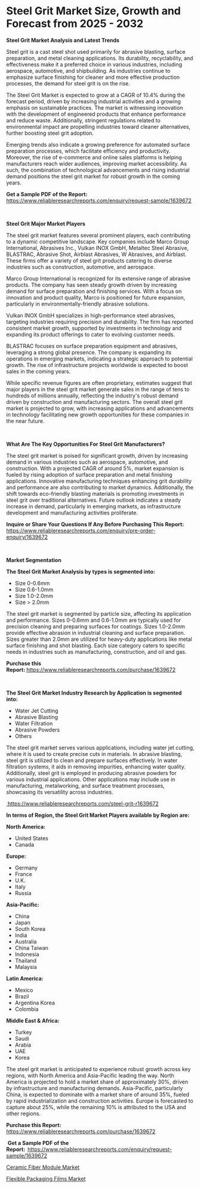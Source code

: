 <p><h1>Steel Grit Market Size, Growth and Forecast from 2025 - 2032</h1></p><p><strong>Steel Grit Market Analysis and Latest Trends</strong></p>
<p><p>Steel grit is a cast steel shot used primarily for abrasive blasting, surface preparation, and metal cleaning applications. Its durability, recyclability, and effectiveness make it a preferred choice in various industries, including aerospace, automotive, and shipbuilding. As industries continue to emphasize surface finishing for cleaner and more effective production processes, the demand for steel grit is on the rise. </p><p>The Steel Grit Market is expected to grow at a CAGR of 10.4% during the forecast period, driven by increasing industrial activities and a growing emphasis on sustainable practices. The market is witnessing innovation with the development of engineered products that enhance performance and reduce waste. Additionally, stringent regulations related to environmental impact are propelling industries toward cleaner alternatives, further boosting steel grit adoption. </p><p>Emerging trends also indicate a growing preference for automated surface preparation processes, which facilitate efficiency and productivity. Moreover, the rise of e-commerce and online sales platforms is helping manufacturers reach wider audiences, improving market accessibility. As such, the combination of technological advancements and rising industrial demand positions the steel grit market for robust growth in the coming years.</p></p>
<p><strong>Get a Sample PDF of the Report:&nbsp;</strong> <a href="https://www.reliableresearchreports.com/enquiry/request-sample/1639672?utm_campaign=102&utm_medium=2&utm_source=Github&utm_content=ia&utm_term=30012025&utm_id=steel-grit">https://www.reliableresearchreports.com/enquiry/request-sample/1639672</a></p>
<p>&nbsp;</p>
<p><strong>Steel Grit Major Market Players</strong></p>
<p><p>The steel grit market features several prominent players, each contributing to a dynamic competitive landscape. Key companies include Marco Group International, Abrasives Inc., Vulkan INOX GmbH, Metaltec Steel Abrasive, BLASTRAC, Abrasive Shot, Airblast Abrasives, W Abrasives, and Airblast. These firms offer a variety of steel grit products catering to diverse industries such as construction, automotive, and aerospace.</p><p>Marco Group International is recognized for its extensive range of abrasive products. The company has seen steady growth driven by increasing demand for surface preparation and finishing services. With a focus on innovation and product quality, Marco is positioned for future expansion, particularly in environmentally-friendly abrasive solutions.</p><p>Vulkan INOX GmbH specializes in high-performance steel abrasives, targeting industries requiring precision and durability. The firm has reported consistent market growth, supported by investments in technology and expanding its product offerings to cater to evolving customer needs.</p><p>BLASTRAC focuses on surface preparation equipment and abrasives, leveraging a strong global presence. The company is expanding its operations in emerging markets, indicating a strategic approach to potential growth. The rise of infrastructure projects worldwide is expected to boost sales in the coming years.</p><p>While specific revenue figures are often proprietary, estimates suggest that major players in the steel grit market generate sales in the range of tens to hundreds of millions annually, reflecting the industry's robust demand driven by construction and manufacturing sectors. The overall steel grit market is projected to grow, with increasing applications and advancements in technology facilitating new growth opportunities for these companies in the near future.</p></p>
<p>&nbsp;</p>
<p><strong>What Are The Key Opportunities For Steel Grit Manufacturers?</strong></p>
<p><p>The steel grit market is poised for significant growth, driven by increasing demand in various industries such as aerospace, automotive, and construction. With a projected CAGR of around 5%, market expansion is fueled by rising adoption of surface preparation and metal finishing applications. Innovative manufacturing techniques enhancing grit durability and performance are also contributing to market dynamics. Additionally, the shift towards eco-friendly blasting materials is promoting investments in steel grit over traditional alternatives. Future outlook indicates a steady increase in demand, particularly in emerging markets, as infrastructure development and manufacturing activities proliferate.</p></p>
<p><strong>Inquire or Share Your Questions If Any Before Purchasing This Report:</strong> <a href="https://www.reliableresearchreports.com/enquiry/pre-order-enquiry/1639672?utm_campaign=102&utm_medium=2&utm_source=Github&utm_content=ia&utm_term=30012025&utm_id=steel-grit">https://www.reliableresearchreports.com/enquiry/pre-order-enquiry/1639672</a></p>
<p>&nbsp;</p>
<p><strong>Market Segmentation</strong></p>
<p><strong>The Steel Grit Market Analysis by types is segmented into:</strong></p>
<p><ul><li>Size 0-0.6mm</li><li>Size 0.6-1.0mm</li><li>Size 1.0-2.0mm</li><li>Size > 2.0mm</li></ul></p>
<p><p>The steel grit market is segmented by particle size, affecting its application and performance. Sizes 0-0.6mm and 0.6-1.0mm are typically used for precision cleaning and preparing surfaces for coatings. Sizes 1.0-2.0mm provide effective abrasion in industrial cleaning and surface preparation. Sizes greater than 2.0mm are utilized for heavy-duty applications like metal surface finishing and shot blasting. Each size category caters to specific needs in industries such as manufacturing, construction, and oil and gas.</p></p>
<p><strong>Purchase this Report:&nbsp;</strong><a href="https://www.reliableresearchreports.com/purchase/1639672?utm_campaign=102&utm_medium=2&utm_source=Github&utm_content=ia&utm_term=30012025&utm_id=steel-grit">https://www.reliableresearchreports.com/purchase/1639672</a></p>
<p>&nbsp;</p>
<p><strong>The Steel Grit Market Industry Research by Application is segmented into:</strong></p>
<p><ul><li>Water Jet Cutting</li><li>Abrasive Blasting</li><li>Water Filtration</li><li>Abrasive Powders</li><li>Others</li></ul></p>
<p><p>The steel grit market serves various applications, including water jet cutting, where it is used to create precise cuts in materials. In abrasive blasting, steel grit is utilized to clean and prepare surfaces effectively. In water filtration systems, it aids in removing impurities, enhancing water quality. Additionally, steel grit is employed in producing abrasive powders for various industrial applications. Other applications may include use in manufacturing, metalworking, and surface treatment processes, showcasing its versatility across industries.</p></p>
<p><a href="https://www.reliableresearchreports.com/steel-grit-r1639672?utm_campaign=102&utm_medium=2&utm_source=Github&utm_content=ia&utm_term=30012025&utm_id=steel-grit">&nbsp;https://www.reliableresearchreports.com/steel-grit-r1639672</a></p>
<p><strong>In terms of Region, the Steel Grit Market Players available by Region are:</strong></p>
<p>
    <p> <strong> North America: </strong>
        <ul>
            <li>United States</li>
            <li>Canada</li>
        </ul>
        </p> 
    <p> <strong> Europe: </strong>
        <ul>
            <li>Germany</li>
            <li>France</li>
            <li>U.K.</li>
            <li>Italy</li>
            <li>Russia</li>
        </ul>
        </p> 
    <p> <strong> Asia-Pacific: </strong>
        <ul>
            <li>China</li>
            <li>Japan</li>
            <li>South Korea</li>
            <li>India</li>
            <li>Australia</li>
            <li>China Taiwan</li>
            <li>Indonesia</li>
            <li>Thailand</li>
            <li>Malaysia</li>
        </ul>
        </p> 
    <p> <strong> Latin America: </strong>
        <ul>
            <li>Mexico</li>
            <li>Brazil</li>
            <li>Argentina Korea</li>
            <li>Colombia</li>
        </ul>
        </p> 
    <p> <strong> Middle East & Africa: </strong>
        <ul>
            <li>Turkey</li>
            <li>Saudi</li>
            <li>Arabia</li>
            <li>UAE</li>
            <li>Korea</li>
        </ul>
    </p>
    </p>
<p><p>The steel grit market is anticipated to experience robust growth across key regions, with North America and Asia-Pacific leading the way. North America is projected to hold a market share of approximately 30%, driven by infrastructure and manufacturing demands. Asia-Pacific, particularly China, is expected to dominate with a market share of around 35%, fueled by rapid industrialization and construction activities. Europe is forecasted to capture about 25%, while the remaining 10% is attributed to the USA and other regions.</p></p>
<p><strong>Purchase this Report: </strong><a href="https://www.reliableresearchreports.com/purchase/1639672?utm_campaign=102&utm_medium=2&utm_source=Github&utm_content=ia&utm_term=30012025&utm_id=steel-grit">https://www.reliableresearchreports.com/purchase/1639672</a></p>
<p>&nbsp;<strong>Get a Sample PDF of the Report:&nbsp;&nbsp;</strong><a href="https://www.reliableresearchreports.com/enquiry/request-sample/1639672?utm_campaign=102&utm_medium=2&utm_source=Github&utm_content=ia&utm_term=30012025&utm_id=steel-grit">https://www.reliableresearchreports.com/enquiry/request-sample/1639672</a></p>
<p><strong></strong></p>
<p><p><a href="https://github.com/ElviraLeka1962/Market-Research-Report-List-1/blob/main/ceramic-fiber-module-market.md?utm_campaign=102&utm_medium=2&utm_source=Github&utm_content=ia&utm_term=30012025&utm_id=steel-grit">Ceramic Fiber Module Market</a></p><p><a href="https://github.com/zurubting/Market-Research-Report-List-1/blob/main/flexible-packaging-films-market.md?utm_campaign=102&utm_medium=2&utm_source=Github&utm_content=ia&utm_term=30012025&utm_id=steel-grit">Flexible Packaging Films Market</a></p></p>